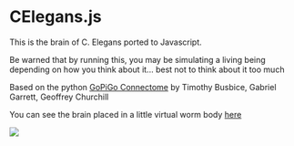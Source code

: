 # CElegans.js

This is the brain of C. Elegans ported to Javascript.

Be warned that by running this, you may be simulating a living being depending on how you think about it... best not to think about it too much

Based on the python <a href="https://github.com/Connectome/GoPiGo">GoPiGo Connectome</a> by Timothy Busbice, Gabriel Garrett, Geoffrey Churchill

You can see the brain placed in a little virtual worm body <a href="http://zrispo.co/worm/">here</a>

<img src="http://i.imgur.com/uOtt9zD.png" />
